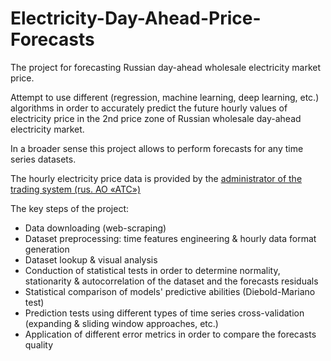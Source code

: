 # Electricity-Day-Ahead-Price-Forecasts

The project for forecasting Russian day-ahead wholesale electricity market price.

Attempt to use different (regression, machine learning, deep learning, etc.) algorithms in order to accurately predict the future hourly values of electricity price in the 2nd price zone of Russian wholesale day-ahead electricity market.

In a broader sense this project allows to perform forecasts for any time series datasets.

The hourly electricity price data is provided by the [administrator of the trading system (rus. АО «АТС»)](https://www.atsenergo.ru/results/rsv/index?zone=2)

The key steps of the project:
* Data downloading (web-scraping)
* Dataset preprocessing: time features engineering & hourly data format generation
* Dataset lookup & visual analysis
* Conduction of statistical tests in order to determine normality, stationarity & autocorrelation of the dataset and the forecasts residuals
* Statistical comparison of models' predictive abilities (Diebold-Mariano test)
* Prediction tests using different types of time series cross-validation (expanding & sliding window approaches, etc.)
* Application of different error metrics in order to compare the forecasts quality


